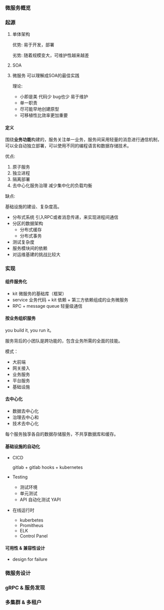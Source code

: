 ### 微服务概览

### 起源

1. 单体架构

   优势: 易于开发，部署

   劣势: 随着规模变大，可维护性越来越差

2. SOA

3. 微服务 可以理解成SOA的最佳实践

   理论:

   - 小即是美 代码少 bug也少 易于维护
   - 单一职责
   - 尽可能早地创建原型
   - 可移植性比效率更加重要

#### 定义

围绕**业务功能**构建的，服务关注单一业务，服务间采用轻量的消息进行通信机制，可以全自动独立部署，可以使用不同的编程语言和数据存储技术。

优点:

1. 原子服务
2. 独立进程
3. 隔离部署
4. 去中心化服务治理 减少集中化的负载均衡

缺点:

基础设施的建设、复杂度高。

- 分布式系统 引入RPC或者消息传递，来实现进程间通信
- 分区的数据架构
  - 分布式缓存
  - 分布式事务
- 测试复杂度
- 服务模块间的依赖
- 对运维基建的挑战比较大

### 实现

#### 组件服务化

- kit 微服务的基础库（框架）
- service 业务代码 + kit 依赖 + 第三方依赖组成的业务微服务
- RPC + message queue 轻量级通信

#### 按业务组织服务

you build it, you run it。

服务背后的小团队是跨功能的，包含业务所需的全面的技能。

模式：

- 大前端
- 网关接入
- 业务服务
- 平台服务
- 基础设施

#### 去中心化

- 数据去中心化
- 治理去中心和
- 技术去中心化

每个服务独享各自的数据存储服务，不共享数据库和缓存。

#### 基础设施的自动化

- CICD 

  gitlab + gitlab hooks + kubernetes

- Testing

  - 测试环境
  - 单元测试
  - API 自动化测试 YAPI

- 在线运行时

  - kuberbetes
  - Promitheus
  - ELK
  - Control Panel

#### 可用性 & 兼容性设计

- design for failure

### 微服务设计



### gRPC & 服务发现



### 多集群 & 多租户